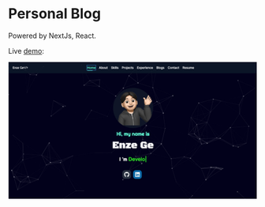 # Personal Blog

Powered by NextJs, React.

Live [demo](https://isezrage.com):

![](public/images/demo.png)
